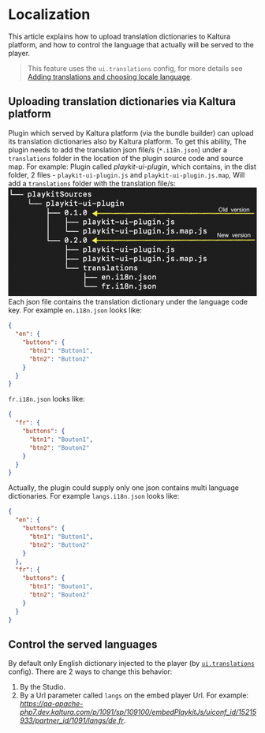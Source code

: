 # Localization

This article explains how to upload translation dictionaries to Kaltura platform,
and how to control the language that actually will be served to the player.

> This feature uses the `ui.translations` config, for more details see [Adding translations and choosing locale language](https://github.com/kaltura/playkit-js-ui/blob/master/docs/translations.md).

## Uploading translation dictionaries via Kaltura platform

Plugin which served by Kaltura platform (via the bundle builder) can upload its translation dictionaries also by Kaltura platform.
To get this ability, The plugin needs to add the translation json file/s (`*.i18n.json`) under a `translations` folder in the location of the plugin source code and source map.
For example: Plugin called _playkit-ui-plugin_, which contains, in the dist folder, 2 files - `playkit-ui-plugin.js` and `playkit-ui-plugin.js.map`,
Will add a `translations` folder with the translation file/s:
![](images/translation-tree.png)  
Each json file contains the translation dictionary under the language code key.
For example `en.i18n.json` looks like:

```json
{
  "en": {
    "buttons": {
      "btn1": "Button1",
      "btn2": "Button2"
    }
  }
}
```

`fr.i18n.json` looks like:

```json
{
  "fr": {
    "buttons": {
      "btn1": "Bouton1",
      "btn2": "Bouton2"
    }
  }
}
```

Actually, the plugin could supply only one json contains multi language dictionaries. For example `langs.i18n.json` looks like:

```json
{
  "en": {
    "buttons": {
      "btn1": "Button1",
      "btn2": "Button2"
    }
  },
  "fr": {
    "buttons": {
      "btn1": "Bouton1",
      "btn2": "Bouton2"
    }
  }
}
```

## Control the served languages

By default only English dictionary injected to the player (by [`ui.translations`](https://github.com/kaltura/playkit-js-ui/blob/master/docs/configuration.md#configtranslations) config).
There are 2 ways to change this behavior:

1.  By the Studio.
2.  By a Url parameter called `langs` on the embed player Url. For example:
    _https://qa-apache-php7.dev.kaltura.com/p/1091/sp/109100/embedPlaykitJs/uiconf_id/15215933/partner_id/1091/langs/de,fr_.
